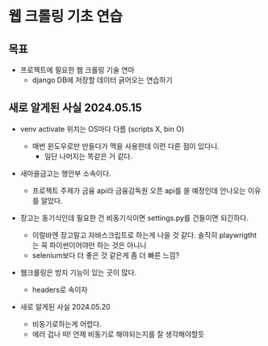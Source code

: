 # 웹 크롤링 기초 연습

## 목표
- 프로젝트에 필요한 웹 크롤링 기술 연마
  - django DB에 저장할 데이터 긁어오는 연습하기


## 새로 알게된 사실 2024.05.15
- venv activate 위치는 OS마다 다름 (scripts X, bin O)
  - 매번 윈도우로만 만들다가 맥을 사용한데 이런 다른 점이 있다니. 
    - 일단 나머지는 똑같은 거 같다.


- 새마을금고는 행안부 소속이다.
  - 프로젝트 주제가 금융 api라 금융감독원 오픈 api를 쓸 예정인데 안나오는 이유를 알았다. 


- 장고는 동기식인데 필요한 건 비동기식이면 settings.py를 건들이면 되긴하다.
  - 이럴바엔 장고말고 자바스크립트로 하는게 나을 것 같다. 솔직히 playwrigtht는 꼭 파이썬이어야만 하는 것은 아니니
  - selenium보다 더 좋은 것 같은게 좀 더 빠른 느낌?

- 웹크롤링은 방지 기능이 있는 곳이 많다.
  - headers로 속이자

- 새로 알게된 사실 2024.05.20
  - 비동기로하는게 어렵다.
  - 에러 겁나 떠! 언제 비동기로 해야되는지를 잘 생각해야할듯 